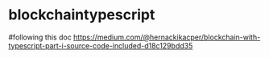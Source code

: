 # blockchaintypescript
#following this doc https://medium.com/@hernackikacper/blockchain-with-typescript-part-i-source-code-included-d18c129bdd35
